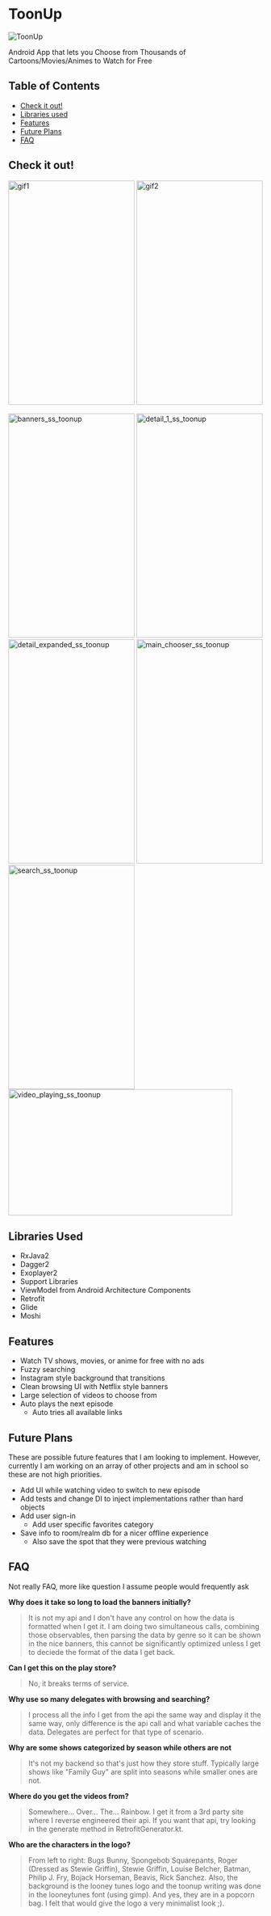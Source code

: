 # ToonUp #

<img src="https://github.com/RRethy/ToonUp/blob/master/app/src/main/res/mipmap-xxxhdpi/ic_launcher.png" title="ToonUp">

Android App that lets you Choose from Thousands of Cartoons/Movies/Animes to Watch for Free

## Table of Contents ##

  * [Check it out!](#check-it-out)
  * [Libraries used](#libraries-used)
  * [Features](#features)
  * [Future Plans](#future-plans)
  * [FAQ](#faq)

## Check it out! ##

<img src="https://github.com/RRethy/GifHost/blob/master/browsing_gif.gif" width="250" height="444" title="gif1"> <img src="https://github.com/RRethy/GifHost/blob/master/watching_gif.gif" width="250" height="444" title="gif2">

<img src="https://github.com/RRethy/ToonUp/blob/master/art/banners_ss_toonup.png" width="250" height="444" title="banners_ss_toonup"> <img src="https://github.com/RRethy/ToonUp/blob/master/art/detail_1_ss_toonup.png" width="250" height="444" title="detail_1_ss_toonup"> <img src="https://github.com/RRethy/ToonUp/blob/master/art/detail_expanded_ss_toonup.png" width="250" height="444" title="detail_expanded_ss_toonup">
<img src="https://github.com/RRethy/ToonUp/blob/master/art/main_chooser_ss_toonup.png" width="250" height="444" title="main_chooser_ss_toonup"> <img src="https://github.com/RRethy/ToonUp/blob/master/art/search_ss_toonup.png" width="250" height="444" title="search_ss_toonup">
<img src="https://github.com/RRethy/ToonUp/blob/master/art/video_playing_ss_toonup.png" width="444" height="250" title="video_playing_ss_toonup">

## Libraries Used ##

* RxJava2
* Dagger2
* Exoplayer2
* Support Libraries
* ViewModel from Android Architecture Components
* Retrofit
* Glide
* Moshi

## Features ##

* Watch TV shows, movies, or anime for free with no ads
* Fuzzy searching
* Instagram style background that transitions
* Clean browsing UI with Netflix style banners
* Large selection of videos to choose from
* Auto plays the next episode
  * Auto tries all available links

## Future Plans ##

These are possible future features that I am looking to implement. However,
currently I am working on an array of other projects and am in school so these
are not high priorities.

* Add UI while watching video to switch to new episode
* Add tests and change DI to inject implementations rather than hard objects
* Add user sign-in
  * Add user specific favorites category
* Save info to room/realm db for a nicer offline experience
  * Also save the spot that they were previous watching

## FAQ ##

Not really FAQ, more like question I assume people would frequently ask

**Why does it take so long to load the banners initially?**
> It is not my api and I don't have any control on how the data is formatted when I get it. I am doing two simultaneous calls, combining those observables, then parsing the data by genre so it can be shown in the nice banners, this cannot be significantly optimized unless I get to deciede the format of the data I get back.

**Can I get this on the play store?**
> No, it breaks terms of service.

**Why use so many delegates with browsing and searching?**
> I process all the info I get from the api the same way and display it the same way, only difference is the api call and what variable caches the data. Delegates are perfect for that type of scenario.

**Why are some shows categorized by season while others are not**
> It's not my backend so that's just how they store stuff. Typically large shows like "Family Guy" are split into seasons while smaller ones are not.

**Where do you get the videos from?**
> Somewhere... Over... The... Rainbow. I get it from a 3rd party site where I reverse engineered their api. If you want that api, try looking in the generate method in RetrofitGenerator.kt.

**Who are the characters in the logo?**
> From left to right: Bugs Bunny, Spongebob Squarepants, Roger (Dressed as Stewie Griffin), Stewie Griffin, Louise Belcher, Batman, Philip J. Fry, Bojack Horseman, Beavis, Rick Sanchez. Also, the background is the looney tunes logo and the toonup writing was done in the looneytunes font (using gimp). And yes, they are in a popcorn bag. I felt that would give the logo a very minimalist look ;).
